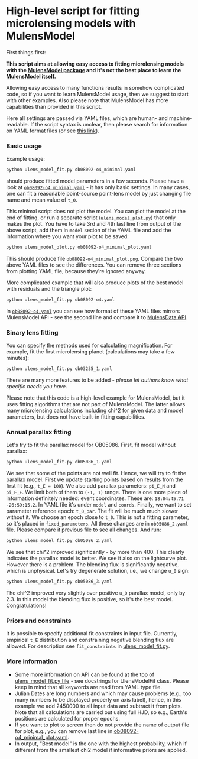 # High-level script for fitting microlensing models with MulensModel

First things first:

__This script aims at allowing easy access to fitting microlensing models with the [MulensModel package](https://github.com/rpoleski/MulensModel) and it's not the best place to learn the [MulensModel](https://github.com/rpoleski/MulensModel) itself.__

Allowing easy access to many functions results in somehow complicated code, so if you want to learn MulensModel usage, then we suggest to start with other examples. Also please note that MulensModel has more capabilities than provided in this script.

Here all settings are passed via YAML files, which are human- and machine-readable. If the script syntax is unclear, then please search for information on YAML format files (or see [this link](https://docs.ansible.com/ansible/latest/reference_appendices/YAMLSyntax.html)).

### Basic usage

Example usage:

```python
python ulens_model_fit.py ob08092-o4_minimal.yaml
```

should produce fitted model parameters in a few seconds. Please have a look at [`ob08092-o4_minimal.yaml`](ob08092-o4_minimal.yaml) - it has only basic settings. In many cases, one can fit a reasonable point-source point-lens model by just changing file name and mean value of `t_0`.

This minimal script does not plot the model. You can plot the model at the end of fitting, or run a separate script ([`ulens_model_plot.py`](ulens_model_plot.py)) that only makes the plot. You have to take 3rd and 4th last line from output of the above script, add them in `model` secion of the YAML file and add the information where you want your plot to be saved:

```python
python ulens_model_plot.py ob08092-o4_minimal_plot.yaml
```

This should produce file `ob08092-o4_minimal_plot.png`. Compare the two above YAML files to see the differences. You can remove three sections from plotting YAML file, because they're ignored anyway.

More complicated example that will also produce plots of the best model with residuals and the triangle plot:

```python
python ulens_model_fit.py ob08092-o4.yaml
```

In [`ob08092-o4.yaml`](ob08092-o4.yaml) you can see how format of these YAML files mirrors MulensModel API - see the second line and compare it to [MulensData API](https://rpoleski.github.io/MulensModel/MulensModel.mulensdata.html).

### Binary lens fitting

You can specify the methods used for calculating magnification. For example, fit the first microlensing planet (calculations may take a few minutes):

```python
python ulens_model_fit.py ob03235_1.yaml
```

There are many more features to be added - _please let authors know what specific needs you have_.

Please note that this code is a high-level example for MulensModel, but it uses fitting algorithms that are not part of MulensModel. The latter allows many microlensing calculations including chi^2 for given data and model parameters, but does not have built-in fitting capabilities.


### Annual parallax fitting

Let's try to fit the parallax model for OB05086. First, fit model without parallax:

```python
python ulens_model_fit.py ob05086_1.yaml
```

We see that some of the points are not well fit. Hence, we will try to fit the parallax model. First we update starting points based on results from the first fit (e.g., `t_E = 100`). We also add parallax parameters: `pi_E_N` and `pi_E_E`. We limit both of them to `(-1, 1)` range. There is one more piece of information definitely needed: event coordinates. These are: `18:04:45.71 -26:59:15.2`. In YAML file it's under `model` and `coords`. Finally, we want to set parameter reference epoch: `t_0_par`. The fit will be much much slower without it. We choose an epoch close to `t_0`. This is not a fitting parameter, so it's placed in `fixed_parameters`. All these changes are in `ob05086_2.yaml` file. Please compare it previous file to see all changes. And run:

```python
python ulens_model_fit.py ob05086_2.yaml
```

We see that chi^2 improved significantly - by more than 400. This clearly indicates the parallax model is better. We see it also on the lightcurve plot. However there is a problem. The blending flux is significantly negative, which is unphysical. Let's try degenerate solution, i.e., we change `u_0` sign:

```python
python ulens_model_fit.py ob05086_3.yaml
```

The chi^2 improved very slightly over positive `u_0` parallax model, only by 2.3. In this model the blending flux is positive, so it's the best model. Congratulations!


### Priors and constraints

It is possible to specify additional fit constraints in input file. Currently, empirical `t_E` distribution and constraining negative blending flux are allowed. For description see `fit_constraints` in [ulens\_model\_fit.py](ulens_model_fit.py).


### More information

* Some more information on API can be found at the top of [ulens\_model\_fit.py file](https://github.com/rpoleski/MulensModel/blob/master/examples/example_16/ulens_model_fit.py) - see docstrings for UlensModelFit class. Please keep in mind that all keywords are read from YAML type file.
* Julian Dates are long numbers and which may cause problems (e.g., too many numbers to be displayed properly on axis label), hence, in this example we add 2450000 to all input data and subtract it from plots. Note that all calculations are carried out using full HJD, so e.g., Earth's positions are calculated for proper epochs.
* If you want to plot to screen then do not provide the name of output file for plot, e.g., you can remove last line in [ob08092-o4\_minimal\_plot.yaml](ob08092-o4_minimal_plot.yaml).
* In output, "Best model" is the one with the highest probability, which if different from the smallest chi2 model if informative priors are applied.
